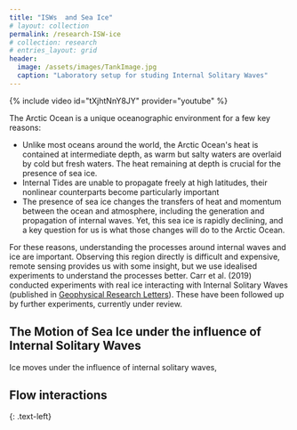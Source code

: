 ```yaml
---
title: "ISWs  and Sea Ice"
# layout: collection
permalink: /research-ISW-ice
# collection: research
# entries_layout: grid
header:
  image: /assets/images/TankImage.jpg
  caption: "Laboratory setup for studing Internal Solitary Waves"
---
```

<div style="width:100%; float: center">
    {% include video id="tXjhtNnY8JY" provider="youtube" %}
</div>

The Arctic Ocean is a unique oceanographic environment for a few key reasons:

- Unlike most oceans around the world, the Arctic Ocean's heat is contained at intermediate depth, as warm but salty waters are overlaid by cold but fresh waters. The heat remaining at depth is crucial for the presence of sea ice.
- Internal Tides are unable to propagate freely at high latitudes, their nonlinear counterparts become particularly important
- The presence of sea ice changes the transfers of heat and momentum between the ocean and atmosphere, including the generation and propagation of internal waves. Yet, this sea ice is rapidly declining, and a key question for us is what those changes will do to the Arctic Ocean. 

For these reasons, understanding the processes around internal waves and ice are important. Observing this region directly is difficult and expensive, remote sensing provides us with some insight, but we use idealised experiments to understand the processes better. Carr et al. (2019) conducted experiments with real ice interacting with Internal Solitary Waves (published in [Geophysical Research Letters](https://doi.org/10.1029/2019GL084710)). These have been followed up by further experiments, currently under review. 

## The Motion of Sea Ice under the influence of Internal Solitary Waves

Ice moves under the influence of internal solitary waves, 


## Flow interactions




{: .text-left}
